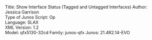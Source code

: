 Title: Show Interface Status (Tagged and Untagged Interfaces)
Author: Jessica Garrison\
Type of Junos Script: Op\
Language: SLAX\
XML Version: 1.2\
Model: qfx5130-32cd
Family: junos-qfx
Junos: 21.4R2.14-EVO